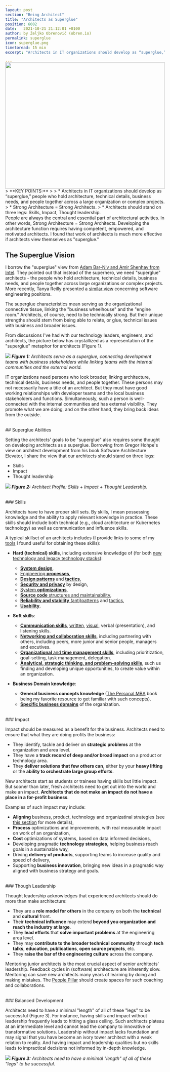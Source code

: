 ```yaml
---
layout: post
section: "Being Architect"
title: "Architects as Superglue"
position: 6002
date:   2021-10-21 21:12:01 +0100
author: by Željko Obrenović (obren.io)
permalink: superglue
icon: superglue.png
timetoread: 15 min
excerpt: "Architects in IT organizations should develop as “superglue,” people who hold architecture, technical details, business needs, and people together across a large organization or complex projects."

---
```


<img style="margin-top: -20px; width: 100%; height: 400px; object-fit: cover" 
     src="assets/images/superglue/superglue.png">
<div style="font-size: 70%; margin-top: -16px; color: grey; margin-bottom: 12px">
</div>
> **KEY POINTS:**
>
> * Architects in IT organizations should develop as “superglue,” people who hold architecture, technical details, business needs, and people together across a large organization or complex projects.
> * Strong Architecture = Strong Architects.
> * Architects should stand on three legs: Skills, Impact, Thought leadership.

<br>
People are always the central and essential part of architectural activities. In other words, Strong Architecture = Strong Architects. Developing the architecture function requires having competent, empowered, and motivated architects. I found that work of architects is much more effective if architects view themselves as "superglue." 

## The Superglue Vision
I borrow the "superglue" view from [Adam Bar-Niv and Amir Shenhav from Intel](https://saturn2016.sched.com/event/63m9/cant-find-superheroes-to-help-you-out-of-a-crisis-how-about-some-architecture-and-lots-of-superglue). They pointed out that instead of the superhero, we need "superglue" architects - the people who hold architecture, technical details, business needs, and people together across large organizations or complex projects. More recently, Tanya Reilly presented a [similar view](https://noidea.dog/glue) concerning software engineering positions.

The superglue characteristics mean serving as the organizational connective tissue, linking the "business wheelhouse" and the "engine room." Architects, of course, need to be technically strong. But their unique strengths should stem from being able to relate, or glue, technical issues with business and broader issues.

From discussions I've had with our technology leaders, engineers, and architects, the picture below has crystallized as a representation of the "superglue" metaphor for architects (Figure 1).

![](assets/images/superglue/architect-as-superglue.png)
***Figure 1:** Architects serve as a superglue, connecting development teams with business stakeholders while linking teams with the internal communities and the external world.*

IT organizations need persons who look broader, linking architecture, technical details, business needs, and people together. These persons may not necessarily have a title of an architect. But they must have good working relationships with developer teams and the local business stakeholders and functions. Simultaneously, such a person is well-connected with the internal communities and has external visibility. They promote what we are doing, and on the other hand, they bring back ideas from the outside.

<br>
## Superglue Abilities

Setting the architects' goals to be "superglue" also requires some thought on developing architects as a superglue. Borrowing from Gregor Hohpe's view on architect development from his book Software Architecture Elevator, I share the view that our architects should stand on three legs:

* Skills
* Impact
* Thought leadership

![](assets/images/superglue/architect-skills.png)
***Figure 2:** Architect Profile: Skills + Impact + Thought Leadership.*

<br>
### Skills 

Architects have to have proper skill sets. By skills, I mean possessing knowledge and the ability to apply relevant knowledge in practice. These skills should include both technical (e.g., cloud architecture or Kubernetes technology) as well as communication and influence skills.

A typical skillset of an architects includes (I provide links to some of my [tools](https://obren.io/tools) I found useful for obtaining these skills):

* **Hard (technical) skills**, including extensive knowledge of (for both [new technology and legacy technology stacks](https://obren.io/tools?tag=technologies)):
    * [**System design**](https://blog.pragmaticengineer.com/system-design-interview-an-insiders-guide-review/), 
    * [Engineering **processes**](https://obren.io/tools/catalogs/?id=design-tactics-high-performing-technology-organizations), 
    * [**Design patterns**](https://obren.io/tools?tag=design_patterns) and [**tactics**](https://obren.io/tools?tag=design_tactics),  
    * [**Security and privacy**](https://obren.io/tools?tag=security) by design,
    * [System **optimizations**](https://obren.io/tools/catalogs/?id=design-tactics-sig-performance),
    * [ **Source code** structures and maintainability](https://obren.io/tools/catalogs/?id=design-tactics-sig-maintainability),
    * [**Reliability and stability** (anti)patterns](https://obren.io/tools/catalogs/?id=releaseit-stability-awareness) and [tactics](https://obren.io/tools/catalogs/?id=releaseit-stability-tactics),
    * [**Usability**](https://obren.io/tools?q=usability).

* **Soft skills**:
    * [**Communication skills**](https://obren.io/tools?tag=consultancy), [written](https://obren.io/tools/sowhat/), [visual](https://obren.io/tools?tag=visuals), verbal (presentation), and listening skills.
    * [**Networking and collaboration skills**](https://obren.io/tools?tag=leadership), including partnering with others, including peers, more junior and senior people, managers and excutives.
    * [**Organizational** and **time management skills**](https://obren.io/tools?tag=reflect), including prioritization, goal-setting, task management, delegation.
    * **[Analytical, strategic thinking, and problem-solving skills](https://obren.io/tools?tag=it)**, such us finding and developing unique opportunities, to create value within an organization.

* **Business Domain knowledge**:
    * **General business concepts knowledge** ([The Personal MBA](https://personalmba.com/) book being my favorite resource to get familiar with such concepts). 
    * [**Specific business domains**](https://obren.io/tools?tag=domain_models) of the organization. 

<br>
### Impact 

Impact should be measured as a benefit for the business. Architects need to ensure that what they are doing profits the business:
* They identify, tackle and deliver on **strategic problems** at the organization and area level.
* They have a **track record of deep and/or broad impact** on a product or technology area. 
* They **deliver solutions that few others can**, either by your **heavy lifting** or the **ability to orchestrate large group efforts**.

New architects start as students or trainees having skills but little impact. But sooner than later, fresh architects need to get out into the world and make an impact. **Architects that do not make an impact do not have a place in a for-profit business**. 

Examples of such impact may include:
* **Aligning** business, product, technology and organizatinal strategies (see [this section](storm) for more details),
* **Process** optimizations and improvements, with real measurable impact on work of an organization,
* **Cost** optimizations of systems, based on data informed decisions,
* Developing pragmatic **technology strategies**, helping business reach goals in a sustainable way,
* Driving **delivery of products**, supporting teams to increase quality and speed of delivery,
* Supporting **business innovation**, bringing new ideas in a pragmatic way aligned with business strategy and goals.

<br>
### Though Leadership

Thought leadership acknowledges that experienced architects should do more than make architecture: 
* They are a **role model for others** in the company on both the **technical** and **cultural** front.  
* Their **technical influence** may extend **beyond you organization and reach the industry at large**. 
* They **lead efforts** that **solve important problems** at the engineering area level. 
* They may **contribute to the broader technical community** through **tech talks**, **education**, **publications**, **open source projects**, etc. 
* They **raise the bar of the engineering culture** across the company.

Mentoring junior architects is the most crucial aspect of senior architects' leadership. Feedback cycles in (software) architecture are inherently slow. Mentoring can save new architects many years of learning by doing and making mistakes. The [People Pillar](people-pillar) should create spaces for such coaching and collaborations.




<br>
### Balanced Development

Architects need to have a minimal "length" of all of these "legs" to be successful (Figure 3). For instance, having skills and impact without leadership frequently leads to hitting a glass ceiling. Such architects plateau at an intermediate level and cannot lead the company to innovative or transformative solutions. Leadership without impact lacks foundation and may signal that you have become an ivory tower architect with a weak relation to reality. And having impact and leadership qualities but no skills leads to impractical decisions not informed by in-depth knowledge.

![](assets/images/arch/architect-legs.png)
***Figure 3:** Architects need to have a minimal "length" of all of these "legs" to be successful.*

 
